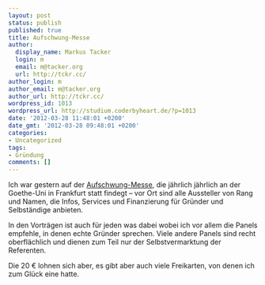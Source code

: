 ```yaml
---
layout: post
status: publish
published: true
title: Aufschwung-Messe
author:
  display_name: Markus Tacker
  login: m
  email: m@tacker.org
  url: http://tckr.cc/
author_login: m
author_email: m@tacker.org
author_url: http://tckr.cc/
wordpress_id: 1013
wordpress_url: http://studium.coderbyheart.de/?p=1013
date: '2012-03-28 11:48:01 +0200'
date_gmt: '2012-03-28 09:48:01 +0200'
categories:
- Uncategorized
tags:
- Gründung
comments: []
---
```

<p>Ich war gestern auf der <a href="http://aufschwung-messe.de/">Aufschwung-Messe</a>, die jährlich jährlich an der Goethe-Uni in Frankfurt statt findegt &ndash; vor Ort sind alle Aussteller von Rang und Namen, die Infos, Services und Finanzierung für Gründer und Selbständige anbieten.</p>
<p>In den Vorträgen ist auch für jeden was dabei wobei ich vor allem die Panels empfehle, in denen echte Gründer sprechen. Viele andere Panels sind recht oberflächlich und dienen zum Teil nur der Selbstvermarktung der Referenten.</p>
<p>Die 20 € lohnen sich aber, es gibt aber auch viele Freikarten, von denen ich zum Glück eine hatte.</p>
